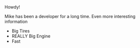 Howdy!

Mike has been a developer for a long time. Even more interesting information

- Big Tires
- REALLY Big Engine
- Fast

